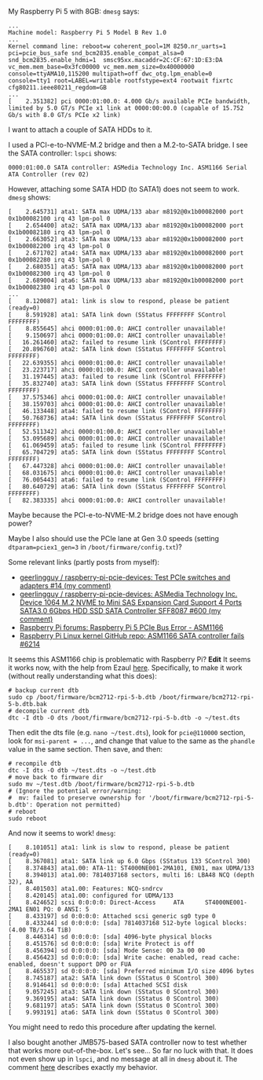 My Raspberry Pi 5 with 8GB:
`dmesg` says:
```
...
Machine model: Raspberry Pi 5 Model B Rev 1.0
...
Kernel command line: reboot=w coherent_pool=1M 8250.nr_uarts=1 pci=pcie_bus_safe snd_bcm2835.enable_compat_alsa=0 snd_bcm2835.enable_hdmi=1  smsc95xx.macaddr=2C:CF:67:1D:E3:DA vc_mem.mem_base=0x3fc00000 vc_mem.mem_size=0x40000000  console=ttyAMA10,115200 multipath=off dwc_otg.lpm_enable=0 console=tty1 root=LABEL=writable rootfstype=ext4 rootwait fixrtc cfg80211.ieee80211_regdom=GB
...
[    2.351382] pci 0000:01:00.0: 4.000 Gb/s available PCIe bandwidth, limited by 5.0 GT/s PCIe x1 link at 0000:00:00.0 (capable of 15.752 Gb/s with 8.0 GT/s PCIe x2 link)

```

I want to attach a couple of SATA HDDs to it.

I used a PCI-e-to-NVME-M.2 bridge and then a M.2-to-SATA bridge.
I see the SATA controller:
`lspci` shows:
```
0000:01:00.0 SATA controller: ASMedia Technology Inc. ASM1166 Serial ATA Controller (rev 02)
```
However, attaching some SATA HDD (to SATA1) does not seem to work.
`dmesg` shows:
```
[    2.645731] ata1: SATA max UDMA/133 abar m8192@0x1b00082000 port 0x1b00082100 irq 43 lpm-pol 0
[    2.654400] ata2: SATA max UDMA/133 abar m8192@0x1b00082000 port 0x1b00082180 irq 43 lpm-pol 0
[    2.663052] ata3: SATA max UDMA/133 abar m8192@0x1b00082000 port 0x1b00082200 irq 43 lpm-pol 0
[    2.671702] ata4: SATA max UDMA/133 abar m8192@0x1b00082000 port 0x1b00082280 irq 43 lpm-pol 0
[    2.680351] ata5: SATA max UDMA/133 abar m8192@0x1b00082000 port 0x1b00082300 irq 43 lpm-pol 0
[    2.689004] ata6: SATA max UDMA/133 abar m8192@0x1b00082000 port 0x1b00082380 irq 43 lpm-pol 0
...
[    8.120087] ata1: link is slow to respond, please be patient (ready=0)
[    8.591928] ata1: SATA link down (SStatus FFFFFFFF SControl FFFFFFFF)
[    8.855645] ahci 0000:01:00.0: AHCI controller unavailable!
[    9.150697] ahci 0000:01:00.0: AHCI controller unavailable!
[   16.261460] ata2: failed to resume link (SControl FFFFFFFF)
[   20.896760] ata2: SATA link down (SStatus FFFFFFFF SControl FFFFFFFF)
[   22.639355] ahci 0000:01:00.0: AHCI controller unavailable!
[   23.223717] ahci 0000:01:00.0: AHCI controller unavailable!
[   31.197445] ata3: failed to resume link (SControl FFFFFFFF)
[   35.832740] ata3: SATA link down (SStatus FFFFFFFF SControl FFFFFFFF)
[   37.575346] ahci 0000:01:00.0: AHCI controller unavailable!
[   38.159703] ahci 0000:01:00.0: AHCI controller unavailable!
[   46.133448] ata4: failed to resume link (SControl FFFFFFFF)
[   50.768736] ata4: SATA link down (SStatus FFFFFFFF SControl FFFFFFFF)
[   52.511342] ahci 0000:01:00.0: AHCI controller unavailable!
[   53.095689] ahci 0000:01:00.0: AHCI controller unavailable!
[   61.069459] ata5: failed to resume link (SControl FFFFFFFF)
[   65.704729] ata5: SATA link down (SStatus FFFFFFFF SControl FFFFFFFF)
[   67.447328] ahci 0000:01:00.0: AHCI controller unavailable!
[   68.031675] ahci 0000:01:00.0: AHCI controller unavailable!
[   76.005443] ata6: failed to resume link (SControl FFFFFFFF)
[   80.640729] ata6: SATA link down (SStatus FFFFFFFF SControl FFFFFFFF)
[   82.383335] ahci 0000:01:00.0: AHCI controller unavailable!
```
Maybe because the PCI-e-to-NVME-M.2 bridge does not have enough power?

Maybe I also should use the PCIe lane at Gen 3.0 speeds (setting `dtparam=pciex1_gen=3` in `/boot/firmware/config.txt`)?

Some relevant links (partly posts from myself):
* [geerlingguy / raspberry-pi-pcie-devices: Test PCIe switches and adapters #14 (my comment)](https://github.com/geerlingguy/raspberry-pi-pcie-devices/issues/14#issuecomment-2141448525)
* [geerlingguy / raspberry-pi-pcie-devices: ASMedia Technology Inc. Device 1064 M.2 NVME to Mini SAS Expansion Card Support 4 Ports SATA3.0 6Gbps HDD SSD SATA Controller SFF8087 #600 (my comment)](https://github.com/geerlingguy/raspberry-pi-pcie-devices/issues/600#issuecomment-2143579129)
* [Raspberry Pi forums: Raspberry Pi 5 PCIe Bus Error - ASM1166](https://forums.raspberrypi.com/viewtopic.php?t=363682)
* [Raspberry Pi Linux kernel GitHub repo: ASM1166 SATA controller fails #6214](https://github.com/raspberrypi/linux/issues/6214)

It seems this ASM1166 chip is problematic with Raspberry Pi?
**Edit** It seems it works now, with the help from Ezaul [here](https://github.com/geerlingguy/raspberry-pi-pcie-devices/issues/600#issuecomment-2143909849).
Specifically, to make it work (without really understanding what this does):
```shell
# backup current dtb
sudo cp /boot/firmware/bcm2712-rpi-5-b.dtb /boot/firmware/bcm2712-rpi-5-b.dtb.bak
# decompile current dtb
dtc -I dtb -O dts /boot/firmware/bcm2712-rpi-5-b.dtb -o ~/test.dts
```
Then edit the dts file (e.g. `nano ~/test.dts`), look for `pcie@110000` section, look for `msi-parent = ...`, and change that value to the same as the `phandle` value in the same section. Then save, and then:
```shell
# recompile dtb
dtc -I dts -O dtb ~/test.dts -o ~/test.dtb
# move back to firmware dir
sudo mv ~/test.dtb /boot/firmware/bcm2712-rpi-5-b.dtb
# (Ignore the potential error/warning:
#  mv: failed to preserve ownership for '/boot/firmware/bcm2712-rpi-5-b.dtb': Operation not permitted)
# reboot
sudo reboot
```
And now it seems to work! `dmesg`:
```
[    8.101051] ata1: link is slow to respond, please be patient (ready=0)
[    8.367081] ata1: SATA link up 6.0 Gbps (SStatus 133 SControl 300)
[    8.374843] ata1.00: ATA-11: ST4000NE001-2MA101, EN01, max UDMA/133
[    8.394013] ata1.00: 7814037168 sectors, multi 16: LBA48 NCQ (depth 32), AA
[    8.401503] ata1.00: Features: NCQ-sndrcv
[    8.420145] ata1.00: configured for UDMA/133
[    8.424652] scsi 0:0:0:0: Direct-Access     ATA      ST4000NE001-2MA1 EN01 PQ: 0 ANSI: 5
[    8.433197] sd 0:0:0:0: Attached scsi generic sg0 type 0
[    8.433244] sd 0:0:0:0: [sda] 7814037168 512-byte logical blocks: (4.00 TB/3.64 TiB)
[    8.446314] sd 0:0:0:0: [sda] 4096-byte physical blocks
[    8.451576] sd 0:0:0:0: [sda] Write Protect is off
[    8.456394] sd 0:0:0:0: [sda] Mode Sense: 00 3a 00 00
[    8.456423] sd 0:0:0:0: [sda] Write cache: enabled, read cache: enabled, doesn't support DPO or FUA
[    8.465537] sd 0:0:0:0: [sda] Preferred minimum I/O size 4096 bytes
[    8.745187] ata2: SATA link down (SStatus 0 SControl 300)
[    8.914641] sd 0:0:0:0: [sda] Attached SCSI disk
[    9.057245] ata3: SATA link down (SStatus 0 SControl 300)
[    9.369195] ata4: SATA link down (SStatus 0 SControl 300)
[    9.681197] ata5: SATA link down (SStatus 0 SControl 300)
[    9.993191] ata6: SATA link down (SStatus 0 SControl 300)
```
You might need to redo this procedure after updating the kernel.

I also bought another JMB575-based SATA controller now to test whether that works more out-of-the-box. Let's see...
So far no luck with that. It does not even show up in `lspci`, and no message at all in `dmesg` about it.
The comment [here](https://github.com/geerlingguy/raspberry-pi-pcie-devices/issues/85#issuecomment-2171822870)
describes exactly my behavior.

